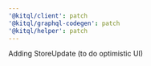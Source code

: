 ```yaml
---
'@kitql/client': patch
'@kitql/graphql-codegen': patch
'@kitql/helper': patch
---
```


Adding StoreUpdate (to do optimistic UI)

